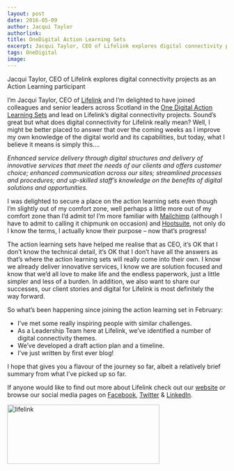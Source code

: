 ```yaml
---
layout: post
date: 2016-05-09
author: Jacqui Taylor
authorlink:
title: OneDigital Action Learning Sets
excerpt: Jacqui Taylor, CEO of Lifelink explores digital connectivity projects as an Action Learning participant
tags: OneDigital
image:
---
```


Jacqui Taylor, CEO of Lifelink explores digital connectivity projects as an Action Learning participant

I’m Jacqui Taylor, CEO of [Lifelink](http://www.lifelink.org.uk) and I’m delighted to have joined colleagues and senior leaders across Scotland in the [One Digital Action Learning Sets](http://digital.scvo.org.uk/onedigital/actionlearning) and lead on Lifelink’s digital connectivity projects. Sound’s great but what does digital connectivity for Lifelink really mean? Well, I might be better placed to answer that over the coming weeks as I improve my own knowledge of the digital world and its capabilities, but today, what I believe it means is simply this….

*Enhanced service delivery through digital structures and delivery of innovative services that meet the needs of our clients and offers customer choice; enhanced communication across our sites; streamlined processes and procedures; and up-skilled staff’s knowledge on the benefits of digital solutions and opportunities.*

I was delighted to secure a place on the action learning sets even though I’m slightly out of my comfort zone, well perhaps a little more out of my comfort zone than I’d admit to! I’m more familiar with [Mailchimp](http://mailchimp.com) (although I have to admit to calling it chipmunk on occasion) and [Hootsuite](https://hootsuite.com), not only do I know the terms, I actually know their purpose – now that’s progress!

The action learning sets have helped me realise that as CEO, it’s OK that I don’t know the technical detail, it’s OK that I don’t have all the answers as that’s where the action learning sets will really come into their own. I know we already deliver innovative services, I know we are solution focused and know that we’d all love to make life and the endless paperwork, just a little simpler and less of a burden. In addition, we also want to share our successes, our client stories and digital for Lifelink is most definitely the way forward.

So what’s been happening since joining the action learning set in February:

* I’ve met some really inspiring people with similar challenges.
* As a Leadership Team here at Lifelink, we’ve identified a number of digital connectivity themes.
* We’ve developed a draft action plan and a timeline.
* I’ve just written by first ever blog!

I hope that gives you a flavour of the journey so far, albeit a relatively brief summary from what I’ve picked up so far.

If anyone would like to find out more about Lifelink check out our [website](http://www.lifelink.org.uk) *or* browse our social media pages on [Facebook](https://www.facebook.com/LifelinkScotland), [Twitter](https://twitter.com/LifelinkGlasgow) &amp; [LinkedIn](https://www.linkedin.com/company/lifelink).

<img alt="lifelink" height="136" src="http://www.scvo.org.uk/wp-content/uploads/2016/05/lifelink.png" width="349" />
